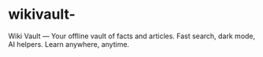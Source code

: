 # wikivault-
Wiki Vault — Your offline vault of facts and articles. Fast search, dark mode, AI helpers. Learn anywhere, anytime.
